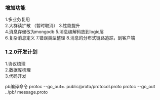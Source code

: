 ### 增加功能
1.多业务复用  
2.大群读扩散 （暂时取消） 
3.性能提升  
4.消息存储改为mongodb
5.消息编解码放到logic层  
6.复杂消息定义
7.错误类型整理
8.消息的分布式链路追踪，到客户端
### 1.2.0开发计划
1.协议梳理  
2.数据库梳理    
3.代码开发

pb编译命令
protoc --go_out=. public/proto/protocol.proto
 protoc --go_out ../pb/ message.proto 